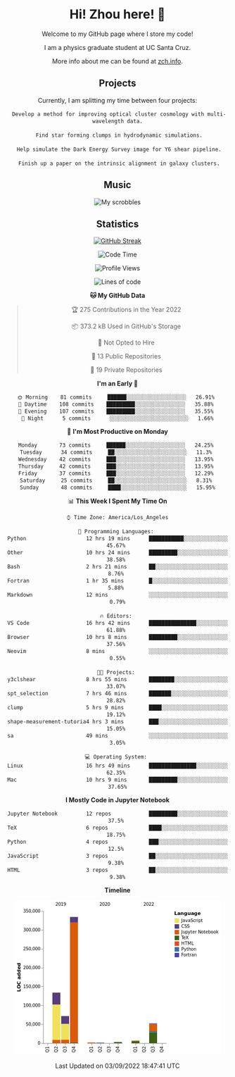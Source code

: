 <div align="center">
<h1> Hi! Zhou here! 👋 </h1>


Welcome to my GitHub page where I store my code! 

I am a physics graduate student at UC Santa Cruz. 

More info about me can be found at [zch.info](www.zch.info).

## Projects

Currently, I am splitting my time between four projects:
```
 Develop a method for improving optical cluster cosmology with multi-wavelength data.
 
 Find star forming clumps in hydrodynamic simulations.
 
 Help simulate the Dark Energy Survey image for Y6 shear pipeline.
 
 Finish up a paper on the intrinsic alignment in galaxy clusters.
```

## Music
![My scrobbles](https://lastfm-recently-played.vercel.app/api?user=zchvsre)


## Statistics

[![GitHub Streak](https://github-readme-streak-stats.herokuapp.com/?user=zhouconghao&theme=highcontrast)](https://git.io/streak-stats)

<!--START_SECTION:waka-->
![Code Time](http://img.shields.io/badge/Code%20Time-299%20hrs%2031%20mins-blue)

![Profile Views](http://img.shields.io/badge/Profile%20Views-9-blue)

![Lines of code](https://img.shields.io/badge/From%20Hello%20World%20I%27ve%20Written-605%20Thousand%20lines%20of%20code-blue)

**🐱 My GitHub Data** 

> 🏆 275 Contributions in the Year 2022
 > 
> 📦 373.2 kB Used in GitHub's Storage 
 > 
> 🚫 Not Opted to Hire
 > 
> 📜 13 Public Repositories 
 > 
> 🔑 19 Private Repositories  
 > 
**I'm an Early 🐤** 

```text
🌞 Morning    81 commits     ██████░░░░░░░░░░░░░░░░░░░   26.91% 
🌆 Daytime    108 commits    █████████░░░░░░░░░░░░░░░░   35.88% 
🌃 Evening    107 commits    █████████░░░░░░░░░░░░░░░░   35.55% 
🌙 Night      5 commits      ░░░░░░░░░░░░░░░░░░░░░░░░░   1.66%

```
📅 **I'm Most Productive on Monday** 

```text
Monday       73 commits     ██████░░░░░░░░░░░░░░░░░░░   24.25% 
Tuesday      34 commits     ██░░░░░░░░░░░░░░░░░░░░░░░   11.3% 
Wednesday    42 commits     ███░░░░░░░░░░░░░░░░░░░░░░   13.95% 
Thursday     42 commits     ███░░░░░░░░░░░░░░░░░░░░░░   13.95% 
Friday       37 commits     ███░░░░░░░░░░░░░░░░░░░░░░   12.29% 
Saturday     25 commits     ██░░░░░░░░░░░░░░░░░░░░░░░   8.31% 
Sunday       48 commits     ████░░░░░░░░░░░░░░░░░░░░░   15.95%

```


📊 **This Week I Spent My Time On** 

```text
⌚︎ Time Zone: America/Los_Angeles

💬 Programming Languages: 
Python                   12 hrs 19 mins      ███████████░░░░░░░░░░░░░░   45.67% 
Other                    10 hrs 24 mins      █████████░░░░░░░░░░░░░░░░   38.58% 
Bash                     2 hrs 21 mins       ██░░░░░░░░░░░░░░░░░░░░░░░   8.76% 
Fortran                  1 hr 35 mins        █░░░░░░░░░░░░░░░░░░░░░░░░   5.88% 
Markdown                 12 mins             ░░░░░░░░░░░░░░░░░░░░░░░░░   0.79%

🔥 Editors: 
VS Code                  16 hrs 42 mins      ███████████████░░░░░░░░░░   61.88% 
Browser                  10 hrs 8 mins       █████████░░░░░░░░░░░░░░░░   37.56% 
Neovim                   8 mins              ░░░░░░░░░░░░░░░░░░░░░░░░░   0.55%

🐱‍💻 Projects: 
y3clshear                8 hrs 55 mins       ████████░░░░░░░░░░░░░░░░░   33.07% 
spt_selection            7 hrs 46 mins       ███████░░░░░░░░░░░░░░░░░░   28.82% 
clump                    5 hrs 9 mins        ████░░░░░░░░░░░░░░░░░░░░░   19.12% 
shape-measurement-tutoria4 hrs 3 mins        ███░░░░░░░░░░░░░░░░░░░░░░   15.05% 
sa                       49 mins             ░░░░░░░░░░░░░░░░░░░░░░░░░   3.05%

💻 Operating System: 
Linux                    16 hrs 49 mins      ███████████████░░░░░░░░░░   62.35% 
Mac                      10 hrs 9 mins       █████████░░░░░░░░░░░░░░░░   37.65%

```

**I Mostly Code in Jupyter Notebook** 

```text
Jupyter Notebook         12 repos            █████████░░░░░░░░░░░░░░░░   37.5% 
TeX                      6 repos             ████░░░░░░░░░░░░░░░░░░░░░   18.75% 
Python                   4 repos             ███░░░░░░░░░░░░░░░░░░░░░░   12.5% 
JavaScript               3 repos             ██░░░░░░░░░░░░░░░░░░░░░░░   9.38% 
HTML                     3 repos             ██░░░░░░░░░░░░░░░░░░░░░░░   9.38%

```


**Timeline**

![Chart not found](https://raw.githubusercontent.com/zhouconghao/zhouconghao/main/charts/bar_graph.png) 


 Last Updated on 03/09/2022 18:47:41 UTC
<!--END_SECTION:waka-->

<!-- ![](https://raw.githubusercontent.com/zhouconghao/github-stats/master/generated/overview.svg#gh-dark-mode-only)
![](https://raw.githubusercontent.com/zhouconghao/github-stats/master/generated/overview.svg#gh-light-mode-only)

![](https://raw.githubusercontent.com/zhouconghao/github-stats/master/generated/languages.svg#gh-dark-mode-only)
![](https://raw.githubusercontent.com/zhouconghao/github-stats/master/generated/languages.svg#gh-light-mode-only) -->

</div>


<!--
**zchvsre/zchvsre** is a ✨ _special_ ✨ repository because its `README.md` (this file) appears on your GitHub profile.

Here are some ideas to get you started:

- 🔭 I’m currently working on ...
- 🌱 I’m currently learning ...
- 👯 I’m looking to collaborate on ...
- 🤔 I’m looking for help with ...
- 💬 Ask me about ...
- 📫 How to reach me: ...
- 😄 Pronouns: ...
- ⚡ Fun fact: ...
-->
 
 </p>
